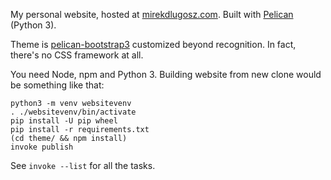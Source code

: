 My personal website, hosted at [mirekdlugosz.com](https://mirekdlugosz.com). Built with [Pelican](https://getpelican.com) (Python 3).

Theme is [pelican-bootstrap3](https://github.com/getpelican/pelican-themes/tree/master/pelican-bootstrap3) customized beyond recognition. In fact, there's no CSS framework at all.

You need Node, npm and Python 3. Building website from new clone would be something like that:

```
python3 -m venv websitevenv
. ./websitevenv/bin/activate
pip install -U pip wheel
pip install -r requirements.txt
(cd theme/ && npm install)
invoke publish
```

See `invoke --list` for all the tasks.
